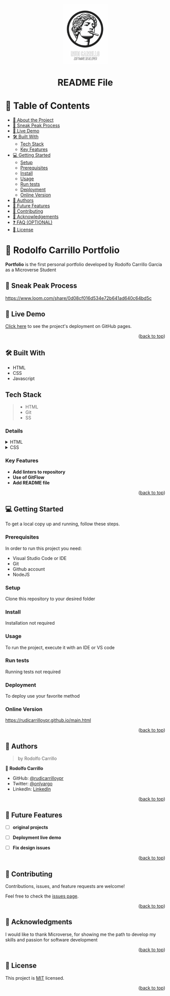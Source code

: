 <a name="readme-top"></a>

<div align="center">

   <img src="./assets/rc-sd-logo.PNG" alt="Rudi Carrillo logo" width="140"  height="auto" />
  <br/>

  <h1><b>README File</b></h3>
</div>

<!-- TABLE OF CONTENTS -->

# 📗 Table of Contents

- [📖 About the Project](#about-project)
- [👀 Sneak Peak Process](#sneak-peak)
 - [🚀 Live Demo](#live-demo)
  - [🛠 Built With](#built-with)
    - [Tech Stack](#tech-stack)
    - [Key Features](#key-features)
- [💻 Getting Started](#getting-started)
  - [Setup](#setup)
  - [Prerequisites](#prerequisites)
  - [Install](#install)
  - [Usage](#usage)
  - [Run tests](#run-tests)
  - [Deployment](#deployment)
   - [Online Version](#online-version)
- [👥 Authors](#authors)
- [🔭 Future Features](#future-features)
- [🤝 Contributing](#contributing)
- [🙏 Acknowledgements](#acknowledgements)
- [❓ FAQ (OPTIONAL)](#faq)
- [📝 License](#license)


# 📖 Rodolfo Carrillo Portfolio <a name="about-project"></a>



**Portfolio** is the first personal portfolio developed by Rodolfo Carrillo Garcia as a Microverse Student

## 👀  Sneak Peak Process <a name="sneak-peak"></a>
https://www.loom.com/share/0d08cf016d534e72b641ad640c64bd5c

## 🚀 Live Demo <a name="live-demo"></a>

[Click here](https://rudicarrilloypr.github.io/todo-list/dist/) to see the project's deployment on GitHub pages.

<p align="right">(<a href="#readme-top">back to top</a>)</p>

## 🛠 Built With <a name="built-with"></a>

- HTML 
- CSS
- Javascript

## Tech Stack <a name="tech-stack"></a>

> - HTML
> - Git
> - SS

### Details
<details>
  <summary>HTML</summary>
  <ul>
    <li><a href="https://developer.mozilla.org/es/docs/Web/HTML">Definition</a></li>
  </ul>
</details>

<details>
  <summary>CSS</summary>
  <ul>
    <li><a href="https://es.wikipedia.org/wiki/CSS">Definition</a></li>
  </ul>
</details>



### Key Features <a name="key-features"></a>

- **Add linters to repository**
- **Use of GitFlow**
- **Add README file**


<p align="right">(<a href="#readme-top">back to top</a>)</p>



## 💻 Getting Started <a name="getting-started"></a>


To get a local copy up and running, follow these steps.

### Prerequisites

In order to run this project you need:
- Visual Studio Code or IDE
- Git
- Github account
- NodeJS


### Setup

Clone this repository to your desired folder


### Install

Installation not required


### Usage

To run the project, execute it with an IDE or VS code


### Run tests

Running tests not required


### Deployment

To deploy use your favorite method

### Online Version 

https://rudicarrilloypr.github.io/main.html

<p align="right">(<a href="#readme-top">back to top</a>)</p>

## 👥 Authors <a name="authors"></a>

> by Rodolfo Carrillo

👤 **Rodolfo Carrillo**

- GitHub: [@rudicarrilloypr](https://github.com/rudicarrilloypr)
- Twitter: [@onlyargo](https://twitter.com/onlyargo)
- LinkedIn: [LinkedIn](https://www.linkedin.com/in/rudi-carrillo/)


<p align="right">(<a href="#readme-top">back to top</a>)</p>


## 🔭 Future Features <a name="future-features"></a>

- [ ] **original projects**
- [ ] **Deployment live demo**
- [ ] **Fix design issues**


<p align="right">(<a href="#readme-top">back to top</a>)</p>


## 🤝 Contributing <a name="contributing"></a>

Contributions, issues, and feature requests are welcome!

Feel free to check the [issues page](../../issues/).

<p align="right">(<a href="#readme-top">back to top</a>)</p>

## 🙏 Acknowledgments <a name="acknowledgements"></a>



I would like to thank Microverse, for showing me the path to develop my skills and passion for software development

<p align="right">(<a href="#readme-top">back to top</a>)</p>


## 📝 License <a name="license"></a>

This project is [MIT](./LICENSE) licensed.


<p align="right">(<a href="#readme-top">back to top</a>)</p>
